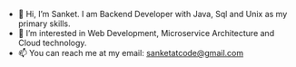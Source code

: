 - 👋 Hi, I’m Sanket. I am Backend Developer with Java, Sql and Unix as my primary skills. 
- 👀 I’m interested in Web Development, Microservice Architecture and Cloud technology.
- 📫 You can reach me at my email: sanketatcode@gmail.com

<!---
codingsanket/codingsanket is a ✨ special ✨ repository because its `README.md` (this file) appears on your GitHub profile.
You can click the Preview link to take a look at your changes.
--->
